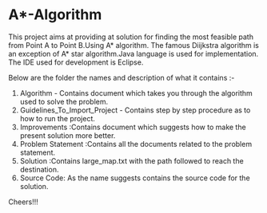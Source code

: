 # A*-Algorithm

This project aims at providing at solution for finding the most feasible path from Point A to Point B.Using A* algorithm.
The famous Diijkstra algorithm is an exception of A* star algorithm.Java language is used for implementation.
The IDE used for development is Eclipse.

Below are the folder the names and description of what it contains :-

1. Algorithm - Contains document which takes you through the algorithm used to solve the problem.
2. Guidelines_To_Import_Project - Contains step by step procedure as to how to run the project.
3. Improvements :Contains document which suggests how to make the present solution more better.
4. Problem Statement :Contains all the documents related to the problem statement.
5. Solution :Contains large_map.txt with the path followed to reach the destination.
6. Source Code: As the name suggests contains the source code for the solution.

Cheers!!!


